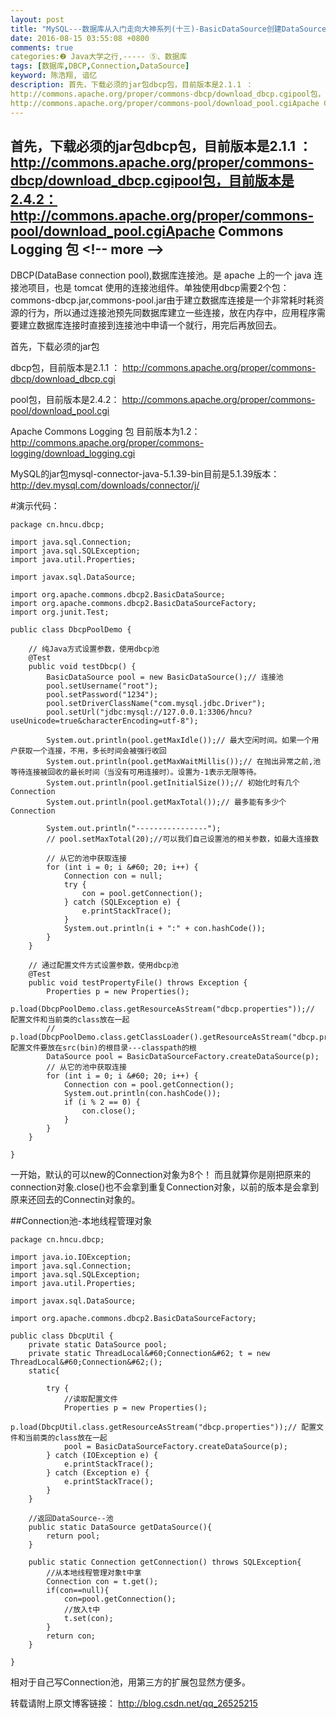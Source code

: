 ```yaml
---
layout: post
title: "MySQL---数据库从入门走向大神系列(十三)-BasicDataSource创建DataSource(DBCP连接池配置)"
date: 2016-08-15 03:55:08 +0800
comments: true
categories:❷ Java大学之行,----- ⑤、数据库
tags: [数据库,DBCP,Connection,DataSource]
keyword: 陈浩翔, 谙忆
description: 首先，下载必须的jar包dbcp包，目前版本是2.1.1 ： 
http://commons.apache.org/proper/commons-dbcp/download_dbcp.cgipool包，目前版本是2.4.2： 
http://commons.apache.org/proper/commons-pool/download_pool.cgiApache Commons Logging 包 
---
```



首先，下载必须的jar包dbcp包，目前版本是2.1.1 ： 
http://commons.apache.org/proper/commons-dbcp/download_dbcp.cgipool包，目前版本是2.4.2： 
http://commons.apache.org/proper/commons-pool/download_pool.cgiApache Commons Logging 包
&#60;!-- more --&#62;
----------

DBCP(DataBase connection pool),数据库连接池。是 apache 上的一个 java 连接池项目，也是 tomcat 使用的连接池组件。单独使用dbcp需要2个包：commons-dbcp.jar,commons-pool.jar由于建立数据库连接是一个非常耗时耗资源的行为，所以通过连接池预先同数据库建立一些连接，放在内存中，应用程序需要建立数据库连接时直接到连接池中申请一个就行，用完后再放回去。

首先，下载必须的jar包

dbcp包，目前版本是2.1.1 ：
http://commons.apache.org/proper/commons-dbcp/download_dbcp.cgi

pool包，目前版本是2.4.2：
http://commons.apache.org/proper/commons-pool/download_pool.cgi

Apache Commons Logging 包 目前版本为1.2：
http://commons.apache.org/proper/commons-logging/download_logging.cgi

MySQL的jar包mysql-connector-java-5.1.39-bin目前是5.1.39版本：
http://dev.mysql.com/downloads/connector/j/


#演示代码：

```
package cn.hncu.dbcp;

import java.sql.Connection;
import java.sql.SQLException;
import java.util.Properties;

import javax.sql.DataSource;

import org.apache.commons.dbcp2.BasicDataSource;
import org.apache.commons.dbcp2.BasicDataSourceFactory;
import org.junit.Test;

public class DbcpPoolDemo {

	// 纯Java方式设置参数，使用dbcp池
	@Test
	public void testDbcp() {
		BasicDataSource pool = new BasicDataSource();// 连接池
		pool.setUsername("root");
		pool.setPassword("1234");
		pool.setDriverClassName("com.mysql.jdbc.Driver");
		pool.setUrl("jdbc:mysql://127.0.0.1:3306/hncu?useUnicode=true&characterEncoding=utf-8");

		System.out.println(pool.getMaxIdle());// 最大空闲时间。如果一个用户获取一个连接，不用，多长时间会被强行收回
		System.out.println(pool.getMaxWaitMillis());// 在抛出异常之前,池等待连接被回收的最长时间（当没有可用连接时）。设置为-1表示无限等待。
		System.out.println(pool.getInitialSize());// 初始化时有几个Connection
		System.out.println(pool.getMaxTotal());// 最多能有多少个Connection
		
		System.out.println("----------------");
		// pool.setMaxTotal(20);//可以我们自己设置池的相关参数，如最大连接数

		// 从它的池中获取连接
		for (int i = 0; i &#60; 20; i++) {
			Connection con = null;
			try {
				con = pool.getConnection();
			} catch (SQLException e) {
				e.printStackTrace();
			}
			System.out.println(i + ":" + con.hashCode());
		}
	}

	// 通过配置文件方式设置参数，使用dbcp池
	@Test
	public void testPropertyFile() throws Exception {
		Properties p = new Properties();
		p.load(DbcpPoolDemo.class.getResourceAsStream("dbcp.properties"));// 配置文件和当前类的class放在一起
		// p.load(DbcpPoolDemo.class.getClassLoader().getResourceAsStream("dbcp.properties"));//配置文件要放在src(bin)的根目录---classpath的根
		DataSource pool = BasicDataSourceFactory.createDataSource(p);
		// 从它的池中获取连接
		for (int i = 0; i &#60; 20; i++) {
			Connection con = pool.getConnection();
			System.out.println(con.hashCode());
			if (i % 2 == 0) {
				con.close();
			}
		}
	}

}

```

一开始，默认的可以new的Connection对象为8个！
而且就算你是刚把原来的connection对象.close()也不会拿到重复Connection对象，以前的版本是会拿到原来还回去的Connectin对象的。

##Connection池-本地线程管理对象
```
package cn.hncu.dbcp;

import java.io.IOException;
import java.sql.Connection;
import java.sql.SQLException;
import java.util.Properties;

import javax.sql.DataSource;

import org.apache.commons.dbcp2.BasicDataSourceFactory;

public class DbcpUtil {
	private static DataSource pool;
	private static ThreadLocal&#60;Connection&#62; t = new ThreadLocal&#60;Connection&#62;();
	static{
		
		try {
			//读取配置文件
			Properties p = new Properties();
			p.load(DbcpUtil.class.getResourceAsStream("dbcp.properties"));// 配置文件和当前类的class放在一起
			pool = BasicDataSourceFactory.createDataSource(p);
		} catch (IOException e) {
			e.printStackTrace();
		} catch (Exception e) {
			e.printStackTrace();
		}
	}
	
	//返回DataSource--池
	public static DataSource getDataSource(){
		return pool;
	}
	
	public static Connection getConnection() throws SQLException{
		//从本地线程管理对象t中拿
		Connection con = t.get();
		if(con==null){
			con=pool.getConnection();
			//放入t中
			t.set(con);
		}
		return con;
	}
	
}

```

相对于自己写Connection池，用第三方的扩展包显然方便多。

转载请附上原文博客链接： 
http://blog.csdn.net/qq_26525215